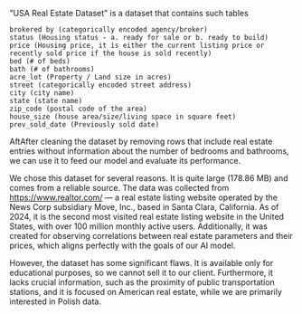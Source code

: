 "USA Real Estate Dataset" is a dataset that contains such tables

    brokered by (categorically encoded agency/broker)
    status (Housing status - a. ready for sale or b. ready to build)
    price (Housing price, it is either the current listing price or recently sold price if the house is sold recently)
    bed (# of beds)
    bath (# of bathrooms)
    acre_lot (Property / Land size in acres)
    street (categorically encoded street address)
    city (city name)
    state (state name)
    zip_code (postal code of the area)
    house_size (house area/size/living space in square feet)
    prev_sold_date (Previously sold date)
    
AftAfter cleaning the dataset by removing rows that include real estate entries without information about the number of bedrooms and bathrooms, we can use it to feed our model and evaluate its performance.

We chose this dataset for several reasons. It is quite large (178.86 MB) and comes from a reliable source. The data was collected from https://www.realtor.com/ — a real estate listing website operated by the News Corp subsidiary Move, Inc., based in Santa Clara, California. As of 2024, it is the second most visited real estate listing website in the United States, with over 100 million monthly active users. Additionally, it was created for observing correlations between real estate parameters and their prices, which aligns perfectly with the goals of our AI model.

However, the dataset has some significant flaws. It is available only for educational purposes, so we cannot sell it to our client. Furthermore, it lacks crucial information, such as the proximity of public transportation stations, and it is focused on American real estate, while we are primarily interested in Polish data.
